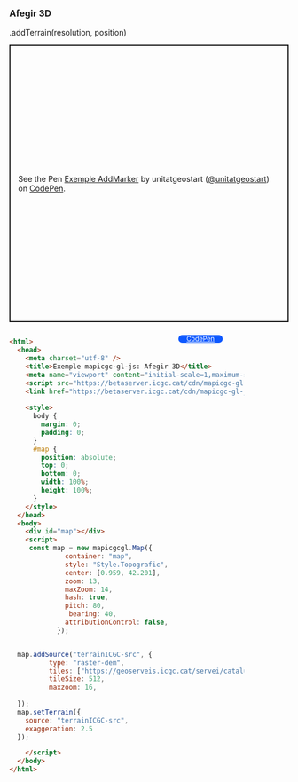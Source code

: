 ### Afegir 3D 

.addTerrain(resolution, position)
<p class="codepen" data-height="500" data-theme-id="light" data-slug-hash="ExMEBxz" data-editable="true" data-user="unitatgeostart" style="height: 500px; box-sizing: border-box; display: flex; align-items: center; justify-content: center; border: 2px solid; margin: 1em 0; padding: 1em;">
  <span>See the Pen <a href="https://codepen.io/unitatgeostart/pen/ExMEBxz">
  Exemple AddMarker</a> by unitatgeostart (<a href="https://codepen.io/unitatgeostart">@unitatgeostart</a>)
  on <a href="https://codepen.io">CodePen</a>.</span>
</p>
<script async src="https://cpwebassets.codepen.io/assets/embed/ei.js"></script>

<a style="color: white" target="_blank" class=" button btn btn-primary" href="https://codepen.io/unitatgeostart/pen/ExMEBxz">CodePen</a>



<style>
  .button{
    position: relative;
    top: 9px;
    z-index: 1;
    /* right: -46px; */
    width: 80px;
    float: right;
    right: 119px;
    background-color: #0d58ff;
    border-radius: 10px;
    text-align: -webkit-center;
    font-size: smaller;
    
  }
    .button:hover{

    background-color: #032879;

  }
  </style>

```html 

<html>
  <head>
    <meta charset="utf-8" />
    <title>Exemple mapicgc-gl-js: Afegir 3D</title>
    <meta name="viewport" content="initial-scale=1,maximum-scale=1,user-scalable=no" />
    <script src="https://betaserver.icgc.cat/cdn/mapicgc-gl-js/mapicgc-gl.js"></script>
    <link href="https://betaserver.icgc.cat/cdn/mapicgc-gl-js/mapicgc-gl.css" rel="stylesheet" />
  
    <style>
      body {
        margin: 0;
        padding: 0;
      }
      #map {
        position: absolute;
        top: 0;
        bottom: 0;
        width: 100%;
        height: 100%;
      }
    </style>
  </head>
  <body>
    <div id="map"></div>
    <script>
     const map = new mapicgcgl.Map({
              container: "map",
              style: "Style.Topografic",
              center: [0.959, 42.201],
              zoom: 13,
              maxZoom: 14,
              hash: true,
              pitch: 80,
               bearing: 40,
              attributionControl: false,
            });


  map.addSource("terrainICGC-src", {
          type: "raster-dem",
          tiles: ["https://geoserveis.icgc.cat/servei/catalunya/contextmaps-terreny-5m-rgb/wmts/{z}/{x}/{y}.png"],
          tileSize: 512,
          maxzoom: 16,
        
  });
  map.setTerrain({
    source: "terrainICGC-src",
    exaggeration: 2.5
  });

    </script>
  </body>
</html>
```
